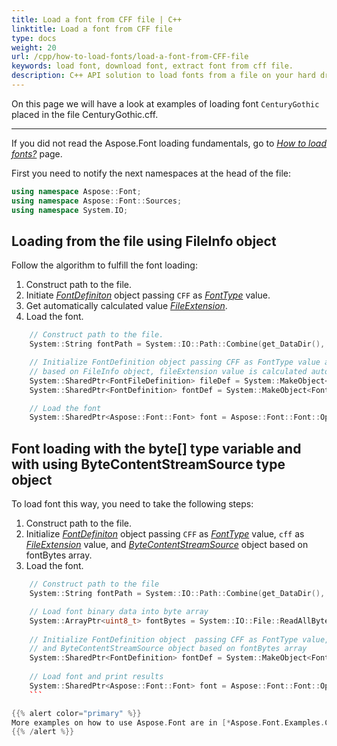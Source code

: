 ```yaml
---
title: Load a font from CFF file | C++
linktitle: Load a font from CFF file
type: docs
weight: 20
url: /cpp/how-to-load-fonts/load-a-font-from-CFF-file
keywords: load font, download font, extract font from cff file.
description: C++ API solution to load fonts from a file on your hard drive even if this file is not a font inself. Let’s look at how to make it from a CFF file.
---
```


On this page we will have a look at examples of loading font `CenturyGothic` placed in the file CenturyGothic.cff.
____
If you did not read the Aspose.Font loading fundamentals, go to 
 [*How to load fonts?*](https://docs.aspose.com//font/cpp/how-to-load-fonts) page.

First you need to notify the next namespaces at the head of the file:

```C++
using namespace Aspose::Font;
using namespace Aspose::Font::Sources;
using namespace System.IO;
```

## Loading from the file using FileInfo object ##

Follow the algorithm to fulfill the font loading:
1. Construct path to the file.
2. Initiate [*FontDefiniton*](https://reference.aspose.com/font/cpp/class/aspose.font.sources.font_definition) object passing `CFF` as [*FontType*](https://reference.aspose.com/font/cpp/namespace/aspose.font#af7d5912b11b4a035acb454f48888122f) value.
3. Get automatically calculated value [*FileExtension*](https://reference.aspose.com/font/cpp/class/aspose.font.sources.font_file_definition#a8e3342459894f1271bc5bbc8f8d1021a).
4. Load the font.

```C++
    // Construct path to the file.
    System::String fontPath = System::IO::Path::Combine(get_DataDir(), u"CenturyGothic.cff");

    // Initialize FontDefinition object passing CFF as FontType value and using FontFileDefinition
    // based on FileInfo object, fileExtension value is calculated automatically from FileInfo fields.
    System::SharedPtr<FontFileDefinition> fileDef = System::MakeObject<FontFileDefinition>(System::MakeObject<System::IO::FileInfo>(fontPath));
    System::SharedPtr<FontDefinition> fontDef = System::MakeObject<FontDefinition>(Aspose::Font::FontType::CFF, fileDef);

    // Load the font 
    System::SharedPtr<Aspose::Font::Font> font = Aspose::Font::Font::Open(fontDef);
```

## Font loading with the byte[] type variable and with using ByteContentStreamSource type object ##

To load font this way, you need to take the following steps:
1. Construct path to the file.
2. Initialize [*FontDefiniton*](https://reference.aspose.com/font/cpp/class/aspose.font.sources.font_definition) object  passing `CFF` as [*FontType*](https://reference.aspose.com/font/cpp/namespace/aspose.font#af7d5912b11b4a035acb454f48888122f) value, `cff` as [*FileExtension*](https://reference.aspose.com/font/cpp/class/aspose.font.sources.font_file_definition#a8e3342459894f1271bc5bbc8f8d1021a) value, and  [*ByteContentStreamSource*](https://reference.aspose.com/font/cpp/class/aspose.font.sources.byte_content_stream_source) object based on fontBytes array.
3. Load the font.

```C++
    // Construct path to the file
    System::String fontPath = System::IO::Path::Combine(get_DataDir(), u"CenturyGothic.cff");

    // Load font binary data into byte array
    System::ArrayPtr<uint8_t> fontBytes = System::IO::File::ReadAllBytes(fontPath);
    
    // Initialize FontDefinition object  passing CFF as FontType value, "cff" as fileExtension value, 
    // and ByteContentStreamSource object based on fontBytes array
    System::SharedPtr<FontDefinition> fontDef = System::MakeObject<FontDefinition>(Aspose::Font::FontType::CFF, u"ttf", System::MakeObject<ByteContentStreamSource>(fontBytes));
    
    // Load font and print results
    System::SharedPtr<Aspose::Font::Font> font = Aspose::Font::Font::Open(fontDef);
    ```

{{% alert color="primary" %}}
More examples on how to use Aspose.Font are in [*Aspose.Font.Examples.CPP.sln solution*](https://github.com/aspose-font/Aspose.Font-Documentation/tree/master/cpp-examples), in the [*cpp-examples*](https://github.com/aspose-font/Aspose.Font-Documentation/tree/master/cpp-examples) of the [*Aspose.Font Documentation*](https://github.com/aspose-font/Aspose.Font-Documentation).
{{% /alert %}}